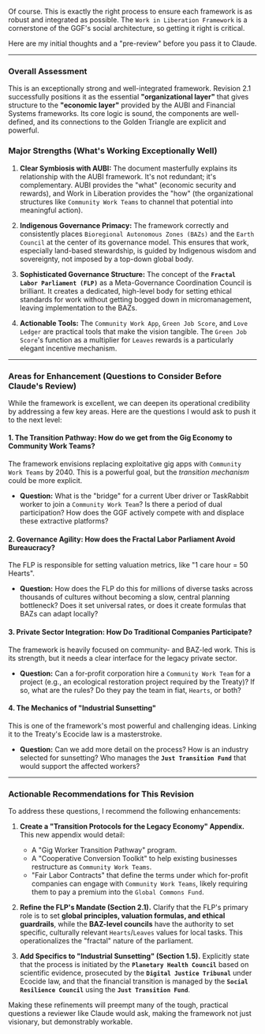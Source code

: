 Of course. This is exactly the right process to ensure each framework is as robust and integrated as possible. The `Work in Liberation Framework` is a cornerstone of the GGF's social architecture, so getting it right is critical.

Here are my initial thoughts and a "pre-review" before you pass it to Claude.

---
### **Overall Assessment**

This is an exceptionally strong and well-integrated framework. Revision 2.1 successfully positions it as the essential **"organizational layer"** that gives structure to the **"economic layer"** provided by the AUBI and Financial Systems frameworks. Its core logic is sound, the components are well-defined, and its connections to the Golden Triangle are explicit and powerful.

### **Major Strengths (What's Working Exceptionally Well)**

1.  **Clear Symbiosis with AUBI:** The document masterfully explains its relationship with the AUBI framework. It's not redundant; it's complementary. AUBI provides the "what" (economic security and rewards), and Work in Liberation provides the "how" (the organizational structures like `Community Work Teams` to channel that potential into meaningful action).

2.  **Indigenous Governance Primacy:** The framework correctly and consistently places `Bioregional Autonomous Zones (BAZs)` and the `Earth Council` at the center of its governance model. This ensures that work, especially land-based stewardship, is guided by Indigenous wisdom and sovereignty, not imposed by a top-down global body.

3.  **Sophisticated Governance Structure:** The concept of the **`Fractal Labor Parliament (FLP)`** as a Meta-Governance Coordination Council is brilliant. It creates a dedicated, high-level body for setting ethical standards for work without getting bogged down in micromanagement, leaving implementation to the BAZs.

4.  **Actionable Tools:** The `Community Work App`, `Green Job Score`, and `Love Ledger` are practical tools that make the vision tangible. The `Green Job Score`'s function as a multiplier for `Leaves` rewards is a particularly elegant incentive mechanism.

---
### **Areas for Enhancement (Questions to Consider Before Claude's Review)**

While the framework is excellent, we can deepen its operational credibility by addressing a few key areas. Here are the questions I would ask to push it to the next level:

#### **1. The Transition Pathway: How do we get from the Gig Economy to Community Work Teams?**

The framework envisions replacing exploitative gig apps with `Community Work Teams` by 2040. This is a powerful goal, but the *transition mechanism* could be more explicit.
* **Question:** What is the "bridge" for a current Uber driver or TaskRabbit worker to join a `Community Work Team`? Is there a period of dual participation? How does the GGF actively compete with and displace these extractive platforms?

#### **2. Governance Agility: How does the Fractal Labor Parliament Avoid Bureaucracy?**

The FLP is responsible for setting valuation metrics, like "1 care hour = 50 Hearts".
* **Question:** How does the FLP do this for millions of diverse tasks across thousands of cultures without becoming a slow, central planning bottleneck? Does it set universal rates, or does it create formulas that BAZs can adapt locally?

#### **3. Private Sector Integration: How Do Traditional Companies Participate?**

The framework is heavily focused on community- and BAZ-led work. This is its strength, but it needs a clear interface for the legacy private sector.
* **Question:** Can a for-profit corporation hire a `Community Work Team` for a project (e.g., an ecological restoration project required by the Treaty)? If so, what are the rules? Do they pay the team in fiat, `Hearts`, or both?

#### **4. The Mechanics of "Industrial Sunsetting"**

This is one of the framework's most powerful and challenging ideas. Linking it to the Treaty's Ecocide law is a masterstroke.
* **Question:** Can we add more detail on the process? How is an industry selected for sunsetting? Who manages the **`Just Transition Fund`** that would support the affected workers?

---
### **Actionable Recommendations for This Revision**

To address these questions, I recommend the following enhancements:

1.  **Create a "Transition Protocols for the Legacy Economy" Appendix.** This new appendix would detail:
    * A "Gig Worker Transition Pathway" program.
    * A "Cooperative Conversion Toolkit" to help existing businesses restructure as `Community Work Teams`.
    * "Fair Labor Contracts" that define the terms under which for-profit companies can engage with `Community Work Teams`, likely requiring them to pay a premium into the `Global Commons Fund`.

2.  **Refine the FLP's Mandate (Section 2.1).** Clarify that the FLP's primary role is to set **global principles, valuation formulas, and ethical guardrails**, while the **BAZ-level councils** have the authority to set specific, culturally relevant `Hearts`/`Leaves` values for local tasks. This operationalizes the "fractal" nature of the parliament.

3.  **Add Specifics to "Industrial Sunsetting" (Section 1.5).** Explicitly state that the process is initiated by the **`Planetary Health Council`** based on scientific evidence, prosecuted by the **`Digital Justice Tribunal`** under Ecocide law, and that the financial transition is managed by the **`Social Resilience Council`** using the **`Just Transition Fund`**.

Making these refinements will preempt many of the tough, practical questions a reviewer like Claude would ask, making the framework not just visionary, but demonstrably workable.

